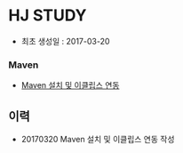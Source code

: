 # HJ STUDY

- 최초 생성일 : 2017-03-20

### Maven

- [Maven 설치 및 이클립스 연동](Maven/Maven설치.md)


## 이력
- 20170320 Maven 설치 및 이클립스 연동 작성
